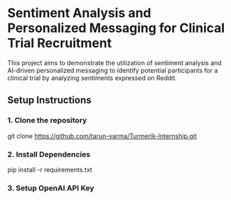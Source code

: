 # Sentiment Analysis and Personalized Messaging for Clinical Trial Recruitment
This project aims to demonstrate the utilization of sentiment analysis and AI-driven personalized messaging to identify potential participants for a clinical trial by analyzing sentiments expressed on Reddit.

## Setup Instructions
### 1. Clone the repository
git clone https://github.com/tarun-varma/Turmerik-Internship.git

### 2. Install Dependencies
pip install -r requirements.txt

### 3. Setup OpenAI API Key



